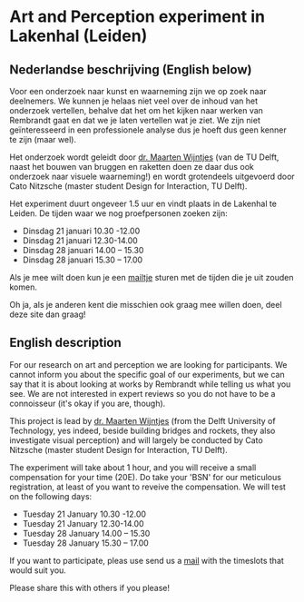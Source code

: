 # Art and Perception experiment in Lakenhal (Leiden)  



## Nederlandse beschrijving (English below)

Voor een onderzoek naar kunst en waarneming zijn we op zoek naar deelnemers. We kunnen je helaas niet veel over de inhoud van het onderzoek vertellen, behalve dat het om het kijken naar werken van Rembrandt gaat en dat we je laten vertellen wat je ziet. We zijn niet geïnteresseerd in een professionele analyse dus je hoeft dus geen kenner te zijn (maar wel). 

Het onderzoek wordt geleidt door [dr. Maarten Wijntjes](mailto:m.w.a.wijntjes@tudelft.nl) (van de TU Delft, naast het bouwen van bruggen en raketten doen ze daar dus ook onderzoek naar visuele waarneming!) en wordt grotendeels uitgevoerd door Cato Nitzsche (master student Design for Interaction, TU Delft). 

Het experiment duurt ongeveer 1.5 uur en vindt plaats in de Lakenhal te Leiden. De tijden waar we nog proefpersonen zoeken zijn:

- Dinsdag 21 januari 10.30 -12.00
- Dinsdag 21 januari 12.30-14.00
- Dinsdag 28 januari 14.00 – 15.30
- Dinsdag 28 januari 15.30 – 17.00


Als je mee wilt doen kun je een [mailtje](mailto:nitzschecato@gmail.com) sturen met de tijden die je uit zouden komen. 

Oh ja, als je anderen kent die misschien ook graag mee willen doen, deel deze site dan graag!


## English description

For our research on art and perception we are looking for participants. We cannot inform you about the specific goal of our experiments, but we can say that it is about looking at works by Rembrandt while telling us what you see. We are not interested in expert reviews so you do not have to be a connoisseur (it's okay if you are, though).

This project is lead by [dr. Maarten Wijntjes](mailto:m.w.a.wijntjes@tudelft.nl) (from the Delft University of Technology, yes indeed, beside building bridges and rockets, they also investigate visual perception) and will largely be conducted by Cato Nitzsche (master student Design for Interaction, TU Delft). 

The experiment will take about 1 hour, and you will receive a small compensation for your time (20E). Do take your 'BSN' for our meticulous registration, at least of you want to reveive the compensation. We will test on the following days:

- Tuesday 21 January 10.30 -12.00
- Tuesday 21 January 12.30-14.00
- Tuesday 28 January 14.00 – 15.30
- Tuesday 28 January 15.30 – 17.00

If you want to participate, pleas use send us a [mail](mailto:nitzschecato@gmail.com) with the timeslots that would suit you. 

Please share this with others if you please!